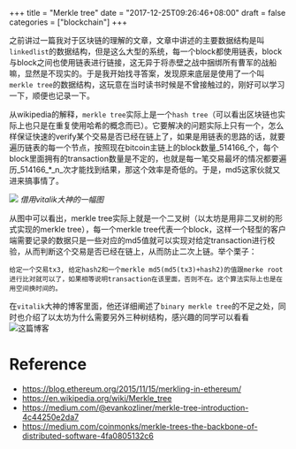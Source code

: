 +++
title = "Merkle tree"
date = "2017-12-25T09:26:46+08:00"
draft = false
categories = ["blockchain"]
+++

之前讲过一篇我对于区块链的理解的文章，文章中讲述的主要数据结构是叫`linkedlist`的数据结构，但是这么大型的系统，每一个block都使用链表，block与block之间也使用链表进行链接，这无异于将赤壁之战中捆绑所有曹军的战船嘛，显然是不现实的。于是我开始找寻答案，发现原来底层是使用了一个叫`merkle tree`的数据结构，这玩意在当时读书时候是不曾接触过的，刚好可以学习一下，顺便也记录一下。

从wikipedia的解释，`merkle tree`实际上是一个`hash tree`（可以看出区块链也实际上也只是在重复使用哈希的概念而已）。它要解决的问题实际上只有一个，怎么样保证快速的verify某个交易是否已经在链上了，如果是用链表的思路的话，就要遍历链表的每一个节点，按照现在bitcoin主链上的block数量_514166_个，每个block里面拥有的transaction数量是不定的，也就是每一笔交易最坏的情况都要遍历_514166_*_n_次才能找到结果，那这个效率是奇低的。于是，md5这家伙就又进来搞事情了。

![](/data/2017-12-25/mining.jpg)
*借用vitalik大神的一幅图*

从图中可以看出，merkle tree实际上就是一个二叉树（以太坊是用非二叉树的形式实现的merkle tree），每一个merkle tree代表一个block，这样一个轻型的客户端需要记录的数据只是一些对应的md5值就可以实现对给定transaction进行校验，从而判断这个交易是否已经在链上，从而防止二次上链。举个栗子：
```
给定一个交易tx3, 给定hash2和一个merkle md5(md5(tx3)+hash2)的值跟merke root进行比对就可以了，如果相等说明transaction在该里面，否则不在。这个算法实际上也是在用空间换时间的。
```

在`vitalik`大神的博客里面，他还详细阐述了`binary merkle tree`的不足之处，同时也介绍了以太坊为什么需要另外三种树结构，感兴趣的同学可以看看![这篇博客](https://blog.ethereum.org/2015/11/15/merkling-in-ethereum/)

# Reference
- https://blog.ethereum.org/2015/11/15/merkling-in-ethereum/
- https://en.wikipedia.org/wiki/Merkle_tree
- https://medium.com/@evankozliner/merkle-tree-introduction-4c44250e2da7
- https://medium.com/coinmonks/merkle-trees-the-backbone-of-distributed-software-4fa0805132c6